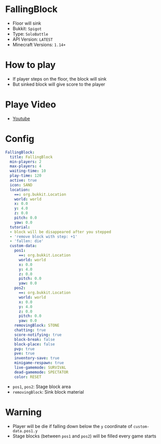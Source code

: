 # FallingBlock
- Floor will sink
- Bukkit: `Spigot` 
- Type: `SoloBattle`
- API Version: `LATEST`
- Minecraft Versions: `1.14+`

# How to play
- If player steps on the floor, the block will sink
- But sinked block will give score to the player

# Playe Video
- [Youtube](https://www.youtube.com/watch?v=f6_GAp6FOVs)

# Config
```yaml
FallingBlock:
  title: FallingBlock
  min-players: 2
  max-players: 4
  waiting-time: 10
  play-time: 120
  active: true
  icon: SAND
  location:
    ==: org.bukkit.Location
    world: world
    x: 0.0
    y: 4.0
    z: 0.0
    pitch: 0.0
    yaw: 0.0
  tutorial:
  - block will be disappeared after you stepped
  - 'remove block with step: +1'
  - 'fallen: die'
  custom-data:
    pos1:
      ==: org.bukkit.Location
      world: world
      x: 0.0
      y: 4.0
      z: 0.0
      pitch: 0.0
      yaw: 0.0
    pos2:
      ==: org.bukkit.Location
      world: world
      x: 0.0
      y: 4.0
      z: 0.0
      pitch: 0.0
      yaw: 0.0
    removingBlock: STONE
    chatting: true
    score-notifying: true
    block-break: false
    block-place: false
    pvp: true
    pve: true
    inventory-save: true
    minigame-respawn: true
    live-gamemode: SURVIVAL
    dead-gamemode: SPECTATOR
    color: RESET
```
- `pos1`, `pos2`: Stage block area
- `removingBlock`: Sink block material


# Warning
- Player will be die if falling down below the `y` coordinate of `custom-data.pos1.y`
- Stage blocks (between `pos1` and `pos2`) will be filled every game starts
